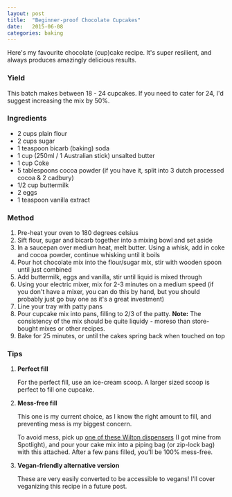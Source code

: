 ```yaml
---
layout: post
title:  "Beginner-proof Chocolate Cupcakes"
date:   2015-06-08
categories: baking
---
```


Here's my favourite chocolate (cup)cake recipe. It's super resilient, and always produces amazingly delicious results.

### Yield

This batch makes between 18 - 24 cupcakes. If you need to cater for 24, I'd suggest increasing the mix by 50%.

### Ingredients

- 2 cups plain flour
- 2 cups sugar
- 1 teaspoon bicarb (baking) soda
- 1 cup (250ml / 1 Australian stick) unsalted butter
- 1 cup Coke
- 5 tablespoons cocoa powder (if you have it, split into 3 dutch processed cocoa & 2 cadbury)
- 1/2 cup buttermilk
- 2 eggs
- 1 teaspoon vanilla extract

### Method

1. Pre-heat your oven to 180 degrees celsius
2. Sift flour, sugar and bicarb together into a mixing bowl and set aside
3. In a saucepan over medium heat, melt butter. Using a whisk, add in coke and cocoa powder, continue whisking
    until it boils
4. Pour hot chocolate mix into the flour/sugar mix, stir with wooden spoon until just combined
5. Add buttermilk, eggs and vanilla, stir until liquid is mixed through
6. Using your electric mixer, mix for 2-3 minutes on a medium speed (if you don't have a mixer, you can do this
    by hand, but you should probably just go buy one as it's a great investment)
7. Line your tray with patty pans
8. Pour cupcake mix into pans, filling to 2/3 of the patty.
    **Note:** The consistency of the mix should be quite liquidy - moreso than store-bought mixes or other recipes.
9. Bake for 25 minutes, or until the cakes spring back when touched on top

### Tips

1. **Perfect fill**

    For the perfect fill, use an ice-cream scoop. A larger sized scoop is perfect to fill one cupcake.
2. **Mess-free fill**

    This one is my current choice, as I know the right amount to fill, and preventing mess is my biggest concern.

    To avoid mess, pick up [one of these Wilton dispensers](http://www.wilton.com/store/site/product.cfm?id=78601040-A0CF-5F24-5CF5F145025278D4)
    (I got mine from Spotlight), and pour your cake mix into a piping bag (or zip-lock bag) with this attached.
    After a few pans filled, you'll be 100% mess-free.

3. **Vegan-friendly alternative version**

    These are very easily converted to be accessible to vegans! I'll cover veganizing this recipe in a future post.